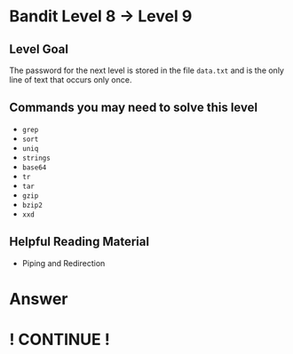 # Bandit Level 8 → Level 9

## Level Goal

The password for the next level is stored in the file `data.txt` and is the only line of text that occurs only once.

## Commands you may need to solve this level

- `grep`
- `sort`
- `uniq`
- `strings`
- `base64`
- `tr`
- `tar`
- `gzip`
- `bzip2`
- `xxd`

## Helpful Reading Material

- Piping and Redirection

# Answer

# ! CONTINUE !
